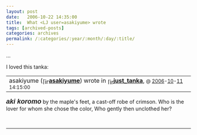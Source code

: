 ```yaml
---
layout: post
date:	2006-10-22 14:35:00
title:  What <LJ user=asakiyume> wrote
tags: [archived-posts]
categories: archives
permalink: /:categories/:year/:month/:day/:title/
---
```

...

I loved this tanka:

<TABLE><TBODY><TR vAlign=center><TD>asakiyume (<SPAN class=ljuser style="WHITE-SPACE: nowrap" lj:user="asakiyume"><A href="http://asakiyume.livejournal.com/profile"><IMG class=ContextualPopup style="BORDER-RIGHT: 0pt; BORDER-TOP: 0pt; VERTICAL-ALIGN: bottom; BORDER-LEFT: 0pt; BORDER-BOTTOM: 0pt" height=17 alt=[info] src="http://stat.livejournal.com/img/userinfo.gif" width=17></A><A href="http://asakiyume.livejournal.com/"><B>asakiyume</B></A></SPAN>) wrote in <SPAN class=ljuser style="WHITE-SPACE: nowrap" lj:user="just_tanka"><A href="http://community.livejournal.com/just_tanka/profile"><IMG class=ContextualPopup style="BORDER-RIGHT: 0pt; BORDER-TOP: 0pt; VERTICAL-ALIGN: bottom; BORDER-LEFT: 0pt; BORDER-BOTTOM: 0pt" height=16 alt=[info] src="http://stat.livejournal.com/img/community.gif" width=16></A><A href="http://community.livejournal.com/just_tanka/"><B>just_tanka</B></A></SPAN>,
<FONT size=-1>@ <A href="http://community.livejournal.com/just_tanka/2006/">2006</A>-<A href="http://community.livejournal.com/just_tanka/2006/10/">10</A>-<A href="http://community.livejournal.com/just_tanka/2006/10/11/">11</A> 14:15:00</FONT></TD></TR></TBODY></TABLE><DIV class=standout><FONT face=Arial,Helvetica size=+1><I><B>
aki koromo</B></I></FONT>
by the maple's feet,
a cast-off robe of crimson.
Who is the lover
for whom she chose the color,
Who gently then unclothed her?</DIV><P><BR style="CLEAR: left"></P><HR align=center width="100%" SIZE=2><DIV id=Comments><A name=comments></A><FORM id=multiform style="DISPLAY: inline" name=multiform action=http://www.livejournal.com/talkmulti.bml method=post><P class=lesstop align=center><B></B></P></FORM></DIV><P>

</P>
